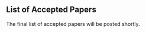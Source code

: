 ## List of Accepted Papers

The final list of accepted papers will be posted shortly.

<!--
We are pleased to annouce the following papers to be presented at SAC2020:

#### Algebraic Key-Recovery Attacks on Reduced-Round Xoofff
Authors: Tingting Cui and Lorenzo Grassi
<br><br>
#### Algorithmic Acceleration of B/FV-like Somewhat Homomorphic Encryption for Compute-Enabled RAM
Authors: Jonathan Satoshi Takeshita and Dayane Reis and Ting Gong and Michael Niemier and X. Sharon Hu and Taeho Jung
<br><br>
#### Boolean Polynomials, BDDs and CRHS Equations - Connecting the Dots with CryptaPath
Authors: John Petter Indrøy and Nicolas Costes and Håvard Raddum
<br><br>
#### Boolean Ring Cryptographic Equation Solving
Authors: Sean Murphy and Maura Paterson and Christine Swart
<br><br>
#### Correlation Power Analysis and Higher-order Masking Implementation of WAGE
Authors: Yunsi Fei and Guang Gong and Cheng Gongye and Kalikinkar Mandal and Raghvendra Rohit and Tianhong Xu and Yunjie Yi and Nusa Zidaric
<br><br>
#### Efficient Lattice-Based Polynomial Evaluation and Batch Zero-Knowledge Arguments
Authors: Veronika Kuchta and Amin Sakzad and Ron Steinfeld and Joseph Liu
<br><br>
#### FROST: Flexible Round-Optimized Schnorr Threshold Signatures
Authors: Chelsea Komlo and Ian Goldberg
<br><br>
#### High-Throughput Elliptic Curve Cryptography using AVX2 Vector Instructions
Authors: Hao Cheng and Johann Groszschaedl and Jiaqi Tian and Peter B. Roenne and Peter Y. A. Ryan
<br><br>
#### Improved (Related-key) Differential Cryptanalysis on GIFT
Authors: Fulei Ji and Wentao Zhang and Chunning Zhou and Tianyou Ding
<br><br>
#### Improvements to quantum search techniques for block-ciphers
Authors: Benjamin Iain Pring and James Davenport
<br><br>
#### Interpolation Cryptanalysis of UFNs with Low Degree Round Functions
Authors: Arnab Roy and Elena Andreeva and Ferdinand Sauer
<br><br>
#### Low-gate Quantum Golden Collision Finding
Authors: Samuel Jaques and André Schrottenloher
<br><br>
#### Nonce-Reuse Security of the Online SAEF ForkAE mode
Authors: Elena Andreeva and Amit Singh Bhati and Damian Vizár
<br><br>
#### Not enough LESS: An improved algorithm for solving Code Equivalence Problems over Fq
Authors: Ward Beullens
<br><br>
#### Obfuscating Finite Automata
Authors: Steven D. Galbraith and Lukas Zobernig
<br><br>
#### On Index Calculus Algorithms for Subfield Curves
Authors: Steven D. Galbraith and Robert Granger and Simon-Philipp Merz and Christophe Petit
<br><br>
#### On Self-Equivalence Encodings in White-Box Implementations
Authors: Adrián Ranea and Bart Preneel
<br><br>
#### On the Influence of Optimizers in Deep Learning-based Side-channel Analysis
Authors: Guilherme Perin and Stjepan Picek
<br><br>
#### Practical Isogeny-Based Key-exchange with Optimal Tightness
Authors: Bor de Kock and Kristian Gjøsteen and Mattia Veroni
<br><br>
#### PRINCEv2 - More Security for (Almost) No Overhead
Authors: Dušan Božilov and Maria Eichlseder and Miroslav Kneževi&#263; and Baptiste Lambin and Gregor Leander and Thorben Moos and Ventzislav Nikov and Shahram Rasoolzadeh and Yosuke Todo and Friedrich Wiemer
<br><br>
#### Protecting the Privacy of Voters: New Definitions of Ballot Secrecy for E-Voting
Authors: Ashley Fraser and Elizabeth A. Quaglia
<br><br>
#### Subsampling and Knowledge Distillation On Adversarial Examples: New Techniques for Deep Learning Based Side Channel Evaluations
Authors: Aron Gohr and Sven Jacob and Werner Schindler
<br><br>
#### Towards Post-Quantum Security for Signal's X3DH Handshake
Authors: Jacqueline Brendel and Marc Fischlin and Felix Günther and Christian Janson and Douglas Stebila
<br><br>
#### Trapdoor DDH groups from pairings and isogenies
Authors: Péter Kutas and Christophe Petit and Javier Silva
<br><br>
#### Unintended Features of APIs: Cryptanalysis of Incremental HMAC
Authors: Eli Biham and Gal Benmocha and Stav Perle
<br><br>
#### WARP : Revisiting GFN for Lightweight 128-bit Block Cipher
Authors: Subhadeep Banik and Zhenzhen Bao and Takanori Isobe and Hiroyasu Kubo and Kazuhiko Minematsu and Fukang Liu and Kosei Sakamoto and Nao Shibata and Maki Shigeri
<br><br>
#### Weak-Key Distinguishers for AES
Authors: Lorenzo Grassi and Gregor Leander and Christian Rechberger and Cihangir Tezcan and Friedrich Wiemer

-->
